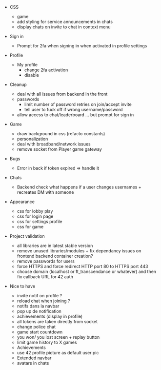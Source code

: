 - CSS

  - game
  - add styling for service announcements in chats
  - display chats on invite to chat in context menu

- Sign in

  - Prompt for 2fa when signing in when activated in profile settings

- Profile

  - My profile
    - change 2fa activation
    - disable

- Cleanup

  - deal with all issues from backend in the front
  - passwords
    - limit number of password retries on join/accept invite
    - tell user to fuck off if wrong username/password
  - allow access to chat/leaderboard ... but prompt for sign in

- Game

  - draw background in css (refacto constants)
  - personalization
  - deal with broadband/network issues
  - remove socket from Player game gateway

- Bugs

  - Error in back if token expired => handle it

- Chats

  - Backend check what happens if a user changes usernames + recreates DM with someone

- Appearance

  - css for lobby play
  - css for login page
  - css for settings profile
  - css for game

- Project validation

  - all libraries are in latest stable version
  - remove unused libraries/modules + fix dependancy issues on frontend backend container creation?
  - remove passwords for users
  - force HTTPS and force redirect HTTP port 80 to HTTPS port 443
  - choose domain (localhost or ft_transcendance or whatever) and then fix callback URL for 42 auth

- Nice to have
  - invite notif on profile ?
  - reload chat when joining ?
  - notifs dans la navbar
  - pop up de notification
  - achievements (display in profile)
  - all tokens are taken directly from socket
  - change police chat
  - game start countdown
  - you won/ you lost screen + replay button
  - limit game history to X games
  - Achievements
  - use 42 profile picture as default user pic
  - Extended navbar
  - avatars in chats
